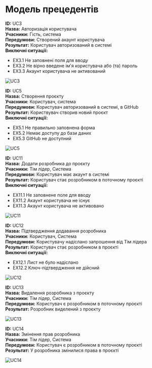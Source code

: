 # Модель прецедентів

<b>ID:</b> UC3<br>
<b>Назва:</b> Авторизація користувача<br>
<b>Учасники:</b> Гість, система<br>
<b>Передумови:</b> Створений акаунт користувача<br>
<b>Результат:</b> Користувач авторизований в системі<br>
<b>Виключні ситуації:</b>
- EX3.1 Не заповнені поля для вводу
- EX3.2 Не вірно введене ім'я користувача або (та) пароль
- EX3.3 Акаунт користувача не активований

![UC3](http://www.plantuml.com/plantuml/png/hLH5TjnQ59nh5VV_C3CpZOB33CtCC0epSs9cRq2MhQIvjr1lHwcAT5uhZ0s22rKNwhpZWqFr0qF3tLr1OFnSnHitucwvs-xfLHaiiFJpASw_-OU3Xcc4xZPoxXOAV7fhA2Cq57Yhe8g2ksF_uxMxvqQmOeYCSJan84R9tVd_aASX-NpDXT0Nu9bciEHk4dK9HVT2J1yGeigSsobfbD0SoYQzbWLL9eQ8qaHt5nKQo6_qqPP24JiYKin_sRr8O7uy5p6CrbBTSwBh9GKLV4Yq71lAUIuMmYPLGKwyxZwnHmzwo2s68X6MMNXPmKke66BQOaxpjYP0HFKh8lUGK64sjufGCQHwcdJmum7_TCWHlp5MD1KtaZJ4XuEVKyRCYH6naPj9bkhpKy-f66Qb8_mCKvFsMAP-LuGbcTZwvkxwzgxZJRsyzMnjxEtUy2zPBKlhfqRx-lsRJFmeCK6c4KIRjPISUuYO3udYjLVkxiNcB4x9ZOXIsaB9TfWebOa2GXEKfgy2DtyTw-uJyAwS6sgRw-aTQhQ1zjQs8LlLqbBFZtSTRZXgc485xyL0fl0prvdBkxRky9RcdYOJrZUNFigXZo3Ffhs4fQmxA1WAYL8rH1f8uXvaY2JWRwYJES-pkzIhX9gHDk-bFshJZNpLvixDfjkkN-jsdfL4wagzQjCnfEbRbWg_ektMIllv2R18Z2hT3oK9v0tHzywxBAe_MNlx4dEGzD_Ioy87Wai3lHtDZKE3v-eR0anZ0OjOD4nW5lTDejbgkB-LlOma6oB7KprX6PM0OJcfrhROpkqxjmSQHmeR7ESB3_oF)

<b>ID:</b> UC5<br>
<b>Назва:</b> Створення проєкту<br>
<b>Учасники:</b> Користувач, система<br>
<b>Передумови:</b> Користувач авторизований в системі, в GitHub<br>
<b>Результат:</b> Користвувач створив новий проєкт<br>
<b>Виключні ситуації:</b>
- EX5.1 Не правильно заповнена форма
- EX5.2 Немає доступу до бази даних
- EX5.3 GitHub не доступний

![UC5](http://www.plantuml.com/plantuml/png/hLGrbbmn4CnrYZOpCtDa33TSPjxloCpCpEnqcEaAfHkvMfgdyJ8E_2yeTLMJZev5BQFHnO5-OuIVo_Y8ghsElBrXRzfRI29kxrtcblyuS9Y5mNx15m9lwZ4KENejg20k75TGHGr5UqkMumSHIMzUiO8QXrLak7rp-O7nPY_ZXnV1xJBYbwSZHPgKUPGSgRtjh9V9XZHAzfaWHqYD94agoV1ViSyEpERgE8vt3GFswJYEWDhabUJKn3YdncE-egPaCo1-gXorGkrldQp7Cw1VSv5U4br0PGBkm0ovcIKjSyZ4-0XzHS9H9pJYQZvDIHNxLf1iHEljNA8bQ_5BJwfE6dkiHRHkzX3AshF7ccJxhbtYQg6itcW4aLmtr-W6_hyyLa96x3qbuh0gXsNhkhd6NTP6FGCTR9E1uNMDEChWKDGXeprTtP6iwEniuIVi7MmzBFXC2rcKlBnnMwUQTcxU5bOw1jkThIcx8UJHrQdNPL-hBYfP4Y7R9mcPowqnlbW8853xXo9zPp7aQRxBvAstQ5sz47I3mxVslhOlqnjATJpGlfvOzlzTMKF3Vjbulpk7g7lKN1WTwkreYyREjBGQ5kHF_C8leH_VS5SegBnPS7SpVhXY926f7-i8ALGDONajBrR3zgtRjngDHjsiESe9hzD_)

<b>ID:</b> UC11<br>
<b>Назва:</b> Додати розробника до проєкту<br>
<b>Учасники:</b> Тім лідер, Система<br>
<b>Передумови:</b> Користувач має акаунт в системі<br>
<b>Результат:</b> Користувач стає розробником в поточному проєкті<br>
<b>Виключні ситуації:</b>
- EX11.1 Не заповнене поле для вводу
- EX11.2 Акаунт користувача не існує
- EX11.3 Акаунт користувача не активовано
        
![UC11](http://www.plantuml.com/plantuml/png/hLMrUfn13An3xw0mSnNcAbYcDBDzN8MPEJ6pN-2OuHMaDyfe5Nzx6Fvzi3YQcPqzduz4kyFHsFZOberRDXAUkxmgarmcBk4hpHbvUDSczDCUjyLtVUiayGB7vJ7dvH4NqVfANE4ueLtXAjUuA4ze6tz5EsthI1wYatEV2IpAwpR2R9MufgFo5PiUovDjfnhAJ74SS5LESaNUeumyvIgMbu6FpINvG3ejB-M9gmbKJ2ijnSAkkBpW-4aFUH1w0PU2vWg163Z4EOqj6IX19uFfZ39nJ2igHwRMQq177Rjr6rUi7BQLETxY8JGiSi9qArzeK4yWPv8uwVLCDfAiwO40CYcJyj1smM3pAWvTUM2zLH2dz2sWy9VHSrJIyi63KRt2FEtf7-yU7ZlV5y3NnA7UmFZU_rgNwWjxgm6n1vyP1NfYRZbJrUq3kYulBpc3XgL50oBFvSFUEhlhJPq8HFifF3mu5ANj0mFTU31NzvpkEKiy3_YiGciCMkUlt3vwzD1HFzu_qUTmE-Hz2XvESW4UMX1zx3g4ZZZdZBCxu8BqtaEsJzhx-hD2rnBgRSHt6PRyko4osS6GOmVi-_Xl6xFWA2DQxl2-jdL3dfWHgCjf5U6qMs3i-XF6pIXiQ8aILzhUJGThDnDDyof9681vd30Au5LGJd5EE0SpylZK7_m4wlLr1VFwcoDVVwb3uutcfBpKOYu4DeE17qlRdc0a6WYUggzkfpaGWFFXPbQtme6H_jvev5ftJvr92xpAQxn6FCjB_9nKsY7YvtYleEsE1OwyrHQdk5gtSnPUJSAwWtJioB4ZpVGq0CP3ZJkFBlwDV0S0)

<b>ID:</b> UC12<br>
<b>Назва:</b> Підтвердження додавання розробника<br>
<b>Учасники:</b> Користувач, Система<br>
<b>Передумови:</b> Користувачу надіслано запрошення від Тім лідера<br>
<b>Результат:</b> Користувач стає розробником в проєкті<br>
<b>Виключні ситуації:</b>
- EX12.1 Лист не було надіслано
- EX12.2 Ключ-підтвердження не дійсний

![UC12](http://www.plantuml.com/plantuml/png/jLCrjXj148nDT-Ztd7vKPkR863eKCsiTcPcPcGuWPcbqXPeRkNhtwOsP_mYsfx6wkdTtpOjKlHE5_ARrczOBpocyWB7dCB3dxGLx4IqqxDLJWItur-D7kQkJjWfUC-A2ncD4wP5WYePW1aFD06Cqg9ZQkuiqZ-qTUrNGeN3NvS3CFa67ELhe4aa7FNI367Kr_3KKrbpL4dkNkOmF-8ammg3l_pVfCb0Ksxu7jLZo4bBDfDAUR4uc8pngSsTxTAVW5GpBZp7GYj_Q3nnV3IsjEdsY6FVpVbtl5Du7ZBAJ2HgEJqVR6w8dxPZOYoHjJixYZybmJQrDMw5Vj-KchaFnON-xFFQYw9KYLVQy2_tkg0IjO5aky7ULMgECKALkzX56EkHjVxQjtxBB0cWfiPeUOxTVVXbHd4gylKPzzpjRzzs5gdcbCWrE6KmXMI9prQyn7QkMiecOLpiKYJebcVo0Z_WeREijhWWHJfO4L_XxJzadbvtUKWbj61V9W04zMh8eePNGojVmEC0v3ZAtcrU-yfy0)

<b>ID:</b> UC13<br>
<b>Назва:</b> Видалення розробника з проєкту<br>
<b>Учасники:</b> Тім лідер, Система<br>
<b>Передумови:</b> Користувач є розробником в поточному проєкті<br>
<b>Результат:</b> Розробник виделений з проєкту<br>

![UC13](http://www.plantuml.com/plantuml/png/ZLH5TcCn45mFtK7Fs-7P3MSVF4AOEJ-hC3CpqmNCblaAfHkbMcPcYwghkhg_6gQSZabdUcJumziFRnLVitWsvuWfHFddHy0ipgOsxAzzMKXkcXlzKdWG1BzhI12jpRBPLV0gnE5656wpoPKLUE7cIjmSA2IHCClyRd0X0HyIN3ABN3X5HCx-ha1q1pTnsYmXmj6fPL0SIvGaeIjvnrquXgOSaQ05fOG18Vlh8KGJI7IeYDjLGZwB9-5aZ01YS8irfGuau1KNU4Y4KM5IC5oEq0g2pysQA4sGYkiPGym63VUc6Ukk1GdlcO9cB9ALpulGg5ZjpPeGIBcV5uUWyvnKsfUJMXfJX9QMgMw7Zcqs0dV3Az8e75ukskef3aBK0xSLiqpQM9vEM-QaHE2MzPcnWjcCIfEipz7ICig1785PeSZIu6KD_vGljw1Dzzdckh1BNNY66v5wMwtKp8maiR7ElYxXgkkX7nili79oeA_VKRrZOqxFPF7XjicnmPukPwgfepFFYpkc-e8NXMiyO5q9unU5TNwVEBOF1FFTvSXU13aa0Thst6VruzkFRyNgUqQxipe-l6tWbFVPAm00)

<b>ID:</b> UC14<br>
<b>Назва:</b> Змінення прав розробника<br>
<b>Учасники:</b> Тім лідер, Система<br>
<b>Передумови:</b> Користувач є розробником в поточному проєкті<br>
<b>Результат:</b> У розробника змінилися права в проєкті<br>

![UC14](http://www.plantuml.com/plantuml/png/dPH5kXin48JNeJlqvqqOT-7iWqS8CsUo2ZCpCxm3c6sPD5SetUYLUZoMcLaDzK-rD7kkHKUkHjSld5-nTCLIuUCc_hlFQ0eQ_2gXxExUJ0BwgGyj2N_3hss2Fxw2xqUmh3RkldifA8XxW9ZhEHIqRmijzuQBxWboxXx_6jGPRCA8vbdt4NNMFjZUBtCJ_zZrdhkFCjDpP1k2O2b332Rbt4UXGEnhk5md2ui_kqT2GKibxKMw0bEVaAmmH76Y8HJzZJmC-waWBm1L_SodroOiRV2QKKLJ3IWd9eGchFWSMElkGM0TREX9nreLo7wHwNxIK-dOW3HrVbd4gXFIC_ZInZE-HZf3omrZU92PPppaGOaq1gM4fq11nH7-g2eV6WmzJGUJEAMx8tHAqL9ZXvbEl8bp7EBOUrQ7QGOFrWafQ3sNO0btrtrMBQjJ3RPj2ztMYsOL_BZTIyzgamt7hW_qRzyKPHMRwn52qLyNIbJr_sWMYjr-hEvMeJaM5Tfcl9qgGRKgS-ki9XMVRtH1NNyotp4RjkiJnudwcbwfGEprT8m3kxrjvlodpBiEmwOFT3AKBcY-9MMZLyKAatYSQCTJJp0QPjZU7dwShaMNBlTiggjdJfsEvEIbIz69g_syXwvUEdlYM7Hjtv6ZOP7R_pyMi23uZZzuBFwYDmWUy_sFl_McHDzV-byemePA5XWzzkjbowOjc_hnJbmytk5OiNGF__AclWW0)
